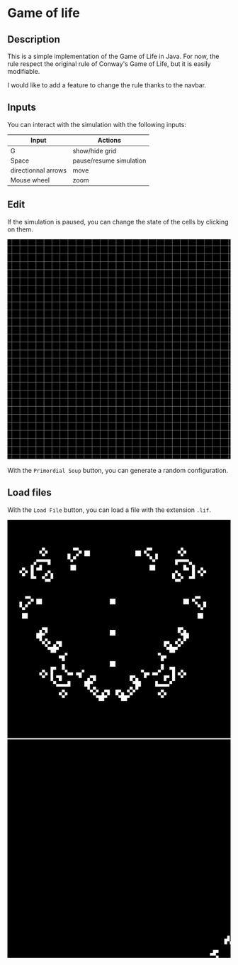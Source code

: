 # Game of life

## Description
This is a simple implementation of the Game of Life in Java.
For now, the rule respect the original rule of Conway's Game of Life, 
but it is easily modifiable.

I would like to add a feature to change the rule thanks to the navbar.
## Inputs

You can interact with the simulation with the following inputs:

| Input               | Actions                 |
|---------------------|-------------------------|
| G                   | show/hide grid          |
| Space               | pause/resume simulation |
| directionnal arrows | move                    |
| Mouse wheel         | zoom                    |


## Edit
If the simulation is paused, you can change the state of the cells by clicking on them.

![glider](images/glider.gif)

With the `Primordial Soup` button, you can generate a random configuration.

## Load files

With the `Load File` button, you can load a file with the extension `.lif`.


![pinball](images/pinball.gif)
![wing](images/wing.gif)